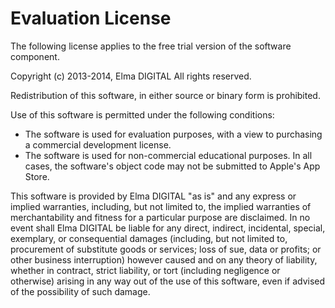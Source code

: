 # Evaluation License
The following license applies to the free trial version of the software component.

Copyright (c) 2013-2014, Elma DIGITAL
All rights reserved.

Redistribution of this software, in either source or binary form is prohibited.

Use of this software is permitted under the following conditions:

- The software is used for evaluation purposes, with a view to purchasing a commercial development license.
- The software is used for non-commercial educational purposes. In all cases, the software's object code may not be submitted to Apple's App Store.

This software is provided by Elma DIGITAL "as is" and any express or implied warranties, including, but not limited to, the implied warranties of merchantability and fitness for a particular purpose are disclaimed. In no event shall Elma DIGITAL be liable for any direct, indirect, incidental, special, exemplary, or consequential damages (including, but not limited to, procurement of substitute goods or services; loss of sue, data or profits; or other business interruption) however caused and on any theory of liability, whether in contract, strict liability, or tort (including negligence or otherwise) arising in any way out of the use of this software, even if advised of the possibility of such damage.